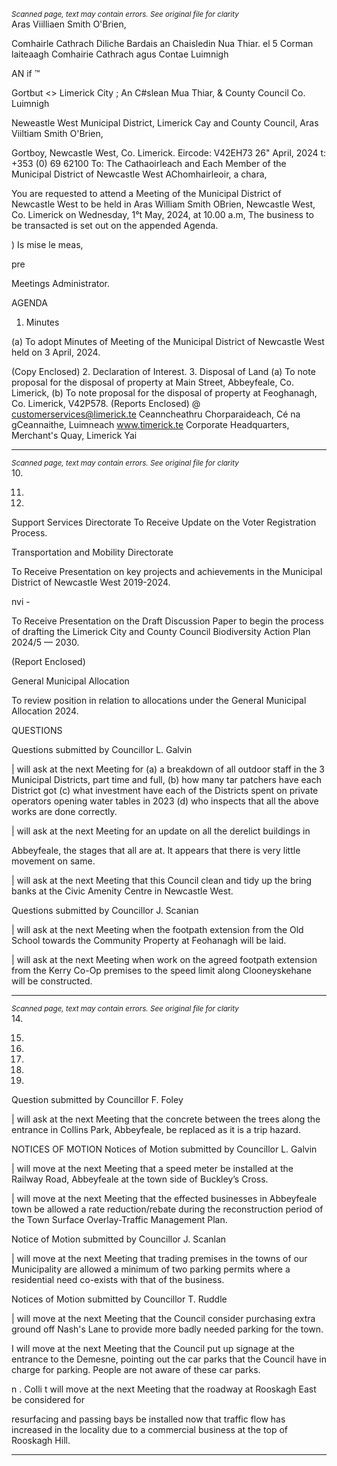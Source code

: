 *<small>Scanned page, text may contain errors. See original file for clarity</small>*  
Aras Viilliaen Smith O'Brien,

Comhairle Cathrach Diliche Bardais an Chaisledin Nua Thiar.
el 5 Corman laiteaagh Comhairie Cathrach agus Contae Luimnigh

AN if ™

Gortbut
<> Limerick City ; An C#slean Mua Thiar,
& County Council Co. Luimnigh

Neweastle West Municipal District,
Limerick Cay and County Council,
Aras Viiltiam Smith O'Brien,

Gortboy,
Newcastle West,
Co. Limerick.
Eircode: V42EH73
26" April, 2024 t: +353 (0) 69 62100
To: The Cathaoirleach and Each Member of the Municipal District of Newcastle West
AChomhairleoir, a chara,

You are requested to attend a Meeting of the Municipal District of Newcastle West to be held
in Aras William Smith OBrien, Newcastle West, Co. Limerick on Wednesday, 1°t May, 2024, at
10.00 a.m, The business to be transacted is set out on the appended Agenda.

) Is mise le meas,

pre

Meetings Administrator.

AGENDA

1. Minutes

(a) To adopt Minutes of Meeting of the Municipal District of Newcastle West held on 3
April, 2024.

(Copy Enclosed)
2. Declaration of Interest.
3. Disposal of Land
(a) To note proposal for the disposal of property at Main Street, Abbeyfeale, Co.
Limerick,
(b) To note proposal for the disposal of property at Feoghanagh, Co. Limerick,
V42P578.
(Reports Enclosed)
@ customerservices@limerick.te
Ceanncheathru Chorparaideach, Cé na gCeannaithe, Luimneach www.timerick.te
Corporate Headquarters, Merchant's Quay, Limerick Yai

---
*<small>Scanned page, text may contain errors. See original file for clarity</small>*  
10.

11.

12.

Support Services Directorate
To Receive Update on the Voter Registration Process.

Transportation and Mobility Directorate

To Receive Presentation on key projects and achievements in the Municipal District
of Newcastle West 2019-2024.

nvi -

To Receive Presentation on the Draft Discussion Paper to begin the process of
drafting the Limerick City and County Council Biodiversity Action Plan 2024/5 — 2030.

(Report Enclosed)

General Municipal Allocation

To review position in relation to allocations under the General Municipal Allocation
2024.

QUESTIONS

Questions submitted by Councillor L. Galvin

| will ask at the next Meeting for (a) a breakdown of all outdoor staff in the 3
Municipal Districts, part time and full, (b) how many tar patchers have each District
got (c) what investment have each of the Districts spent on private operators
opening water tables in 2023 (d) who inspects that all the above works are done
correctly.

| will ask at the next Meeting for an update on all the derelict buildings in

Abbeyfeale, the stages that all are at. It appears that there is very little movement on
same.

| will ask at the next Meeting that this Council clean and tidy up the bring banks at
the Civic Amenity Centre in Newcastle West.

Questions submitted by Councillor J. Scanian

| will ask at the next Meeting when the footpath extension from the Old School
towards the Community Property at Feohanagh will be laid.

| will ask at the next Meeting when work on the agreed footpath extension from the
Kerry Co-Op premises to the speed limit along Clooneyskehane will be constructed.

---
*<small>Scanned page, text may contain errors. See original file for clarity</small>*  
14.

15.

16.

17.

18.

19.

Question submitted by Councillor F. Foley

| will ask at the next Meeting that the concrete between the trees along the
entrance in Collins Park, Abbeyfeale, be replaced as it is a trip hazard.

NOTICES OF MOTION
Notices of Motion submitted by Councillor L. Galvin

| will move at the next Meeting that a speed meter be installed at the Railway Road,
Abbeyfeale at the town side of Buckley’s Cross.

| will move at the next Meeting that the effected businesses in Abbeyfeale town be
allowed a rate reduction/rebate during the reconstruction period of the Town Surface
Overlay-Traffic Management Plan.

Notice of Motion submitted by Councillor J. Scanlan

| will move at the next Meeting that trading premises in the towns of our Municipality
are allowed a minimum of two parking permits where a residential need co-exists with
that of the business.

Notices of Motion submitted by Councillor T. Ruddle

| will move at the next Meeting that the Council consider purchasing extra ground off
Nash's Lane to provide more badly needed parking for the town.

I will move at the next Meeting that the Council put up signage at the entrance to the
Demesne, pointing out the car parks that the Council have in charge for parking.
People are not aware of these car parks.

n . Colli
t will move at the next Meeting that the roadway at Rooskagh East be considered for

resurfacing and passing bays be installed now that traffic flow has increased in the
locality due to a commercial business at the top of Rooskagh Hill.

---
